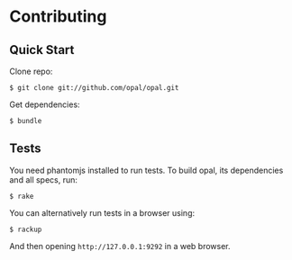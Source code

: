 # Contributing

## Quick Start

Clone repo:

```
$ git clone git://github.com/opal/opal.git
```

Get dependencies:

```
$ bundle
```

## Tests

You need phantomjs installed to run tests. To build opal, its dependencies
and all specs, run:

```
$ rake
```

You can alternatively run tests in a browser using:

```
$ rackup
```

And then opening `http://127.0.0.1:9292` in a web browser.
